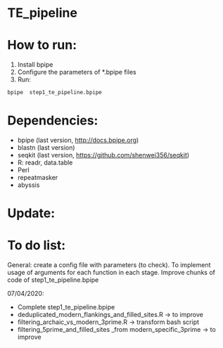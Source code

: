 # TE_pipeline
 
# How to run:
1) Install bpipe
2) Configure the parameters of *.bpipe files 
3) Run:

```bash
bpipe  step1_te_pipeline.bpipe
```

# Dependencies:
- bpipe (last version, http://docs.bpipe.org)
- blastn (last version)
- seqkit (last version, https://github.com/shenwei356/seqkit)
- R: readr, data.table
- Perl
- repeatmasker
- abyssis

# Update:

# To do list:
General: create a config file with parameters (to check). To implement usage of arguments for each function in each stage. Improve chunks of code of step1_te_pipeline.bpipe

07/04/2020: 
- Complete step1_te_pipeline.bpipe
- deduplicated_modern_flankings_and_filled_sites.R -> to improve
- filtering_archaic_vs_modern_3prime.R  -> transform bash script
- filtering_5prime_and_filled_sites _from modern_specific_3prime  -> to improve
